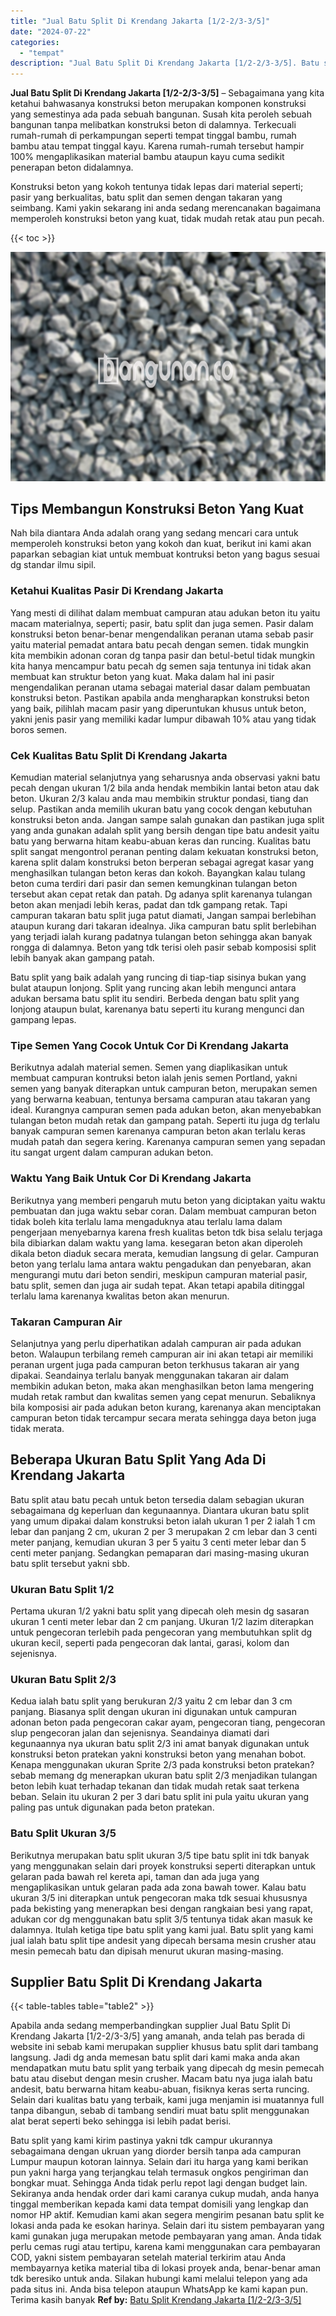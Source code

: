```yaml
---
title: "Jual Batu Split Di Krendang Jakarta [1/2-2/3-3/5]"
date: "2024-07-22"
categories: 
  - "tempat"
description: "Jual Batu Split Di Krendang Jakarta [1/2-2/3-3/5]. Batu split yang kami kirim pastinya yakni tdk campur ukurannya sebagaimana dengan ukruan yang diorder bers..."
---
```


**Jual Batu Split Di Krendang Jakarta \[1/2-2/3-3/5\]** – Sebagaimana yang kita ketahui bahwasanya konstruksi beton merupakan komponen konstruksi yang semestinya ada pada sebuah bangunan. Susah kita peroleh sebuah bangunan tanpa melibatkan konstruksi beton di dalamnya. Terkecuali rumah-rumah di perkampungan seperti tempat tinggal bambu, rumah bambu atau tempat tinggal kayu. Karena rumah-rumah tersebut hampir 100% mengaplikasikan material bambu ataupun kayu cuma sedikit penerapan beton didalamnya.

Konstruksi beton yang kokoh tentunya tidak lepas dari material seperti; pasir yang berkualitas, batu split dan semen dengan takaran yang seimbang. Kami yakin sekarang ini anda sedang merencanakan bagaimana memperoleh konstruksi beton yang kuat, tidak mudah retak atau pun pecah.

{{< toc >}}

![Jual Batu Split Di Krendang Jakarta [1/2-2/3-3/5]](/images/jual-batu-split-36.png)

## Tips Membangun Konstruksi Beton Yang Kuat

Nah bila diantara Anda adalah orang yang sedang mencari cara untuk memperoleh konstruksi beton yang kokoh dan kuat, berikut ini kami akan paparkan sebagian kiat untuk membuat kontruksi beton yang bagus sesuai dg standar ilmu sipil.

### Ketahui Kualitas Pasir Di Krendang Jakarta

Yang mesti di dilihat dalam membuat campuran atau adukan beton itu yaitu macam materialnya, seperti; pasir, batu split dan juga semen. Pasir dalam konstruksi beton benar-benar mengendalikan peranan utama sebab pasir yaitu material pemadat antara batu pecah dengan semen. tidak mungkin kita membikin adonan coran dg tanpa pasir dan betul-betul tidak mungkin kita hanya mencampur batu pecah dg semen saja tentunya ini tidak akan membuat kan struktur beton yang kuat. Maka dalam hal ini pasir mengendalikan peranan utama sebagai material dasar dalam pembuatan konstruksi beton. Pastikan apabila anda mengharapkan konstruksi beton yang baik, pilihlah macam pasir yang diperuntukan khusus untuk beton, yakni jenis pasir yang memiliki kadar lumpur dibawah 10% atau yang tidak boros semen.

### Cek Kualitas Batu Split Di Krendang Jakarta

Kemudian material selanjutnya yang seharusnya anda observasi yakni batu pecah dengan ukuran 1/2 bila anda hendak membikin lantai beton atau dak beton. Ukuran 2/3 kalau anda mau membikin struktur pondasi, tiang dan selup. Pastikan anda memilih ukuran batu yang cocok dengan kebutuhan konstruksi beton anda. Jangan sampe salah gunakan dan pastikan juga split yang anda gunakan adalah split yang bersih dengan tipe batu andesit yaitu batu yang berwarna hitam keabu-abuan keras dan runcing. Kualitas batu split sangat mengontrol peranan penting dalam kekuatan konstruksi beton, karena split dalam konstruksi beton berperan sebagai agregat kasar yang menghasilkan tulangan beton keras dan kokoh. Bayangkan kalau tulang beton cuma terdiri dari pasir dan semen kemungkinan tulangan beton tersebut akan cepat retak dan patah. Dg adanya split karenanya tulangan beton akan menjadi lebih keras, padat dan tdk gampang retak. Tapi campuran takaran batu split juga patut diamati, Jangan sampai berlebihan ataupun kurang dari takaran idealnya. Jika campuran batu split berlebihan yang terjadi ialah kurang padatnya tulangan beton sehingga akan banyak rongga di dalamnya. Beton yang tdk terisi oleh pasir sebab komposisi split lebih banyak akan gampang patah.

Batu split yang baik adalah yang runcing di tiap-tiap sisinya bukan yang bulat ataupun lonjong. Split yang runcing akan lebih mengunci antara adukan bersama batu split itu sendiri. Berbeda dengan batu split yang lonjong ataupun bulat, karenanya batu seperti itu kurang mengunci dan gampang lepas.

### Tipe Semen Yang Cocok Untuk Cor Di Krendang Jakarta

Berikutnya adalah material semen. Semen yang diaplikasikan untuk membuat campuran kontruksi beton ialah jenis semen Portland, yakni semen yang banyak diterapkan untuk campuran beton, merupakan semen yang berwarna keabuan, tentunya bersama campuran atau takaran yang ideal. Kurangnya campuran semen pada adukan beton, akan menyebabkan tulangan beton mudah retak dan gampang patah. Seperti itu juga dg terlalu banyak campuran semen karenanya campuran beton akan terlalu keras mudah patah dan segera kering. Karenanya campuran semen yang sepadan itu sangat urgent dalam campuran adukan beton.

### Waktu Yang Baik Untuk Cor Di Krendang Jakarta

Berikutnya yang memberi pengaruh mutu beton yang diciptakan yaitu waktu pembuatan dan juga waktu sebar coran. Dalam membuat campuran beton tidak boleh kita terlalu lama mengaduknya atau terlalu lama dalam pengerjaan menyebarnya karena fresh kualitas beton tdk bisa selalu terjaga bila dibiarkan dalam waktu yang lama. kesegaran beton akan diperoleh dikala beton diaduk secara merata, kemudian langsung di gelar. Campuran beton yang terlalu lama antara waktu pengadukan dan penyebaran, akan mengurangi mutu dari beton sendiri, meskipun campuran material pasir, batu split, semen dan juga air sudah tepat. Akan tetapi apabila ditinggal terlalu lama karenanya kwalitas beton akan menurun.

### Takaran Campuran Air

Selanjutnya yang perlu diperhatikan adalah campuran air pada adukan beton. Walaupun terbilang remeh campuran air ini akan tetapi air memiliki peranan urgent juga pada campuran beton terkhusus takaran air yang dipakai. Seandainya terlalu banyak menggunakan takaran air dalam membikin adukan beton, maka akan menghasilkan beton lama mengering mudah retak rambut dan kwalitas semen yang cepat menurun. Sebaliknya bila komposisi air pada adukan beton kurang, karenanya akan menciptakan campuran beton tidak tercampur secara merata sehingga daya beton juga tidak merata.

## Beberapa Ukuran Batu Split Yang Ada Di Krendang Jakarta

Batu split atau batu pecah untuk beton tersedia dalam sebagian ukuran sebagaimana dg keperluan dan kegunaannya. Diantara ukuran batu split yang umum dipakai dalam konstruksi beton ialah ukuran 1 per 2 ialah 1 cm lebar dan panjang 2 cm, ukuran 2 per 3 merupakan 2 cm lebar dan 3 centi meter panjang, kemudian ukuran 3 per 5 yaitu 3 centi meter lebar dan 5 centi meter panjang. Sedangkan pemaparan dari masing-masing ukuran batu split tersebut yakni sbb.

### Ukuran Batu Split 1/2

Pertama ukuran 1/2 yakni batu split yang dipecah oleh mesin dg sasaran ukuran 1 centi meter lebar dan 2 cm panjang. Ukuran 1/2 lazim diterapkan untuk pengecoran terlebih pada pengecoran yang membutuhkan split dg ukuran kecil, seperti pada pengecoran dak lantai, garasi, kolom dan sejenisnya.

### Ukuran Batu Split 2/3

Kedua ialah batu split yang berukuran 2/3 yaitu 2 cm lebar dan 3 cm panjang. Biasanya split dengan ukuran ini digunakan untuk campuran adonan beton pada pengecoran cakar ayam, pengecoran tiang, pengecoran slup pengecoran jalan dan sejenisnya. Seandainya diamati dari kegunaannya nya ukuran batu split 2/3 ini amat banyak digunakan untuk konstruksi beton pratekan yakni konstruksi beton yang menahan bobot. Kenapa menggunakan ukuran Sprite 2/3 pada konstruksi beton pratekan? sebab memang dg menerapkan ukuran batu split 2/3 menjadikan tulangan beton lebih kuat terhadap tekanan dan tidak mudah retak saat terkena beban. Selain itu ukuran 2 per 3 dari batu split ini pula yaitu ukuran yang paling pas untuk digunakan pada beton pratekan.

### Batu Split Ukuran 3/5

Berikutnya merupakan batu split ukuran 3/5 tipe batu split ini tdk banyak yang menggunakan selain dari proyek konstruksi seperti diterapkan untuk gelaran pada bawah rel kereta api, taman dan ada juga yang mengaplikasikan untuk gelaran pada ada zona bawah tower. Kalau batu ukuran 3/5 ini diterapkan untuk pengecoran maka tdk sesuai khususnya pada bekisting yang menerapkan besi dengan rangkaian besi yang rapat, adukan cor dg menggunakan batu split 3/5 tentunya tidak akan masuk ke dalamnya. Itulah ketiga tipe batu split yang kami jual. Batu split yang kami jual ialah batu split tipe andesit yang dipecah bersama mesin crusher atau mesin pemecah batu dan dipisah menurut ukuran masing-masing.

## Supplier Batu Split Di Krendang Jakarta

{{< table-tables table="table2" >}}

Apabila anda sedang memperbandingkan supplier Jual Batu Split Di Krendang Jakarta \[1/2-2/3-3/5\] yang amanah, anda telah pas berada di website ini sebab kami merupakan supplier khusus batu split dari tambang langsung. Jadi dg anda memesan batu split dari kami maka anda akan mendapatkan mutu batu split yang terbaik yang dipecah dg mesin pemecah batu atau disebut dengan mesin crusher. Macam batu nya juga ialah batu andesit, batu berwarna hitam keabu-abuan, fisiknya keras serta runcing. Selain dari kualitas batu yang terbaik, kami juga menjamin isi muatannya full tanpa dibangun, sebab di tambang sendiri muat batu split menggunakan alat berat seperti beko sehingga isi lebih padat berisi.

Batu split yang kami kirim pastinya yakni tdk campur ukurannya sebagaimana dengan ukruan yang diorder bersih tanpa ada campuran Lumpur maupun kotoran lainnya. Selain dari itu harga yang kami berikan pun yakni harga yang terjangkau telah termasuk ongkos pengiriman dan bongkar muat. Sehingga Anda tidak perlu repot lagi dengan budget lain. Sekiranya anda hendak order dari kami caranya cukup mudah, anda hanya tinggal memberikan kepada kami data tempat domisili yang lengkap dan nomor HP aktif. Kemudian kami akan segera mengirim pesanan batu split ke lokasi anda pada ke esokan harinya. Selain dari itu sistem pembayaran yang kami gunakan juga merupakan metode pembayaran yang aman. Anda tidak perlu cemas rugi atau tertipu, karena kami menggunakan cara pembayaran COD, yakni sistem pembayaran setelah material terkirim atau Anda membayarnya ketika material tiba di lokasi proyek anda, benar-benar aman tdk beresiko untuk anda. Silakan hubungi kami melalui telepon yang ada pada situs ini. Anda bisa telepon ataupun WhatsApp ke kami kapan pun. Terima kasih banyak
**Ref by:** [Batu Split Krendang Jakarta [1/2-2/3-3/5]](https://id.wikipedia.org/wiki/Batu)
